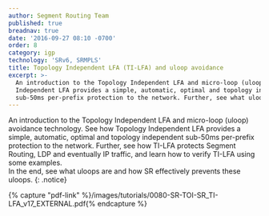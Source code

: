 ```yaml
---
author: Segment Routing Team
published: true
breadnav: true
date: '2016-09-27 08:10 -0700'
order: 8
category: igp
technology: 'SRv6, SRMPLS'
title: Topology Independent LFA (TI-LFA) and uloop avoidance
excerpt: >-
  An introduction to the Topology Independent LFA and micro-loop (uloop) avoidance technology. See how Topology
  Independent LFA provides a simple, automatic, optimal and topology independent
  sub-50ms per-prefix protection to the network. Further, see what uloops are and how SR effectively prevents these uloops.
---
```


An introduction to the Topology Independent LFA and micro-loop (uloop) avoidance technology. See how Topology Independent LFA provides a simple, automatic, optimal and topology independent sub-50ms per-prefix protection to the network. Further, see how TI-LFA protects Segment Routing, LDP and eventually IP traffic, and learn how to verify TI-LFA using some examples.<br />
In the end, see what uloops are and how SR effectively prevents these uloops.
{: .notice}  

{% capture "pdf-link" %}/images/tutorials/0080-SR-TOI-SR_TI-LFA_v17_EXTERNAL.pdf{% endcapture %}

<script src="{{ 'assets/js/pdfobject.min.js' | relative_url }}"></script>
<div class="fitvidsignore" id="pdf"></div>
<script>PDFObject.embed(" {{ pdf-link | relative_url }} ", "#pdf", {height: "21.5em", width: "100%"});</script>
